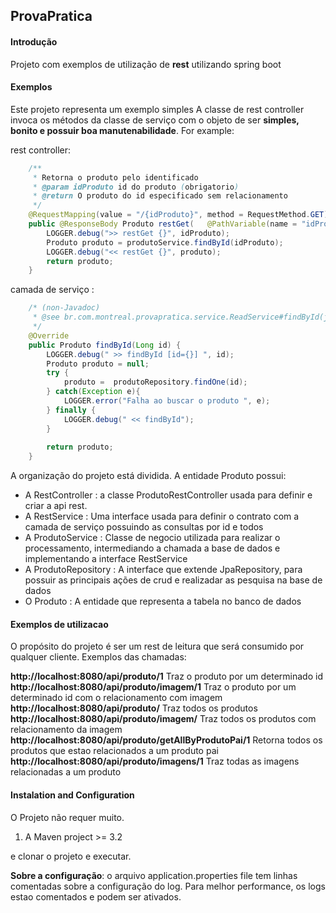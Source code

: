 ## ProvaPratica

#### Introdução

Projeto com exemplos de utilização de **rest** utilizando spring boot



#### Exemplos
Este projeto representa um exemplo simples
A classe de rest controller invoca os métodos da classe de serviço com o objeto de ser **simples, bonito e possuir boa manutenabilidade**.
For example:

rest controller:

```java
	/**
	 * Retorna o produto pelo identificado
	 * @param idProduto id do produto (obrigatorio)
	 * @return O produto do id especificado sem relacionamento
	 */
	@RequestMapping(value = "/{idProduto}", method = RequestMethod.GET)
	public @ResponseBody Produto restGet(	@PathVariable(name = "idProduto", required = true) Long idProduto) {
		LOGGER.debug(">> restGet {}", idProduto);
		Produto produto = produtoService.findById(idProduto);
		LOGGER.debug("<< restGet {}", produto);
		return produto;
	}
```

camada de serviço :

```java
	/* (non-Javadoc)
	 * @see br.com.montreal.provapratica.service.ReadService#findById(java.lang.Long)
	 */
	@Override
	public Produto findById(Long id) {
		LOGGER.debug(" >> findById [id={}] ", id);
		Produto produto = null;
		try {
			produto =  produtoRepository.findOne(id);
		} catch(Exception e){
			LOGGER.error("Falha ao buscar o produto ", e);
		} finally {
			LOGGER.debug(" << findById");
		}
		
		return produto;
	}
```

A organização do projeto está dividida.
A entidade Produto possui:
* A RestController : a classe ProdutoRestController usada para definir e criar a api rest.
* A RestService : Uma interface usada para definir o contrato com a camada de serviço possuindo as consultas por id e todos
* A ProdutoService : Classe de negocio utilizada para realizar o processamento, intermediando a chamada a base de dados e implementando a interface RestService
* A ProdutoRepository : A interface  que  extende JpaRepository, para possuir as principais ações de crud e realizadar as pesquisa na base de dados
* O Produto : A entidade que representa a tabela no banco de dados

#### Exemplos de utilizacao

O propósito do projeto é ser um rest de leitura que será consumido por qualquer cliente. Exemplos das chamadas:


**http://localhost:8080/api/produto/1**  Traz o produto por um determinado id  
**http://localhost:8080/api/produto/imagem/1**  Traz o produto por um determinado id com o relacionamento com imagem  
**http://localhost:8080/api/produto/**  Traz todos os produtos  
**http://localhost:8080/api/produto/imagem/**  Traz todos os produtos com relacionamento da imagem  
**http://localhost:8080/api/produto/getAllByProdutoPai/1**  Retorna todos os produtos que estao relacionados a um produto pai  
**http://localhost:8080/api/produto/imagens/1**  Traz todas as imagens relacionadas a um produto  

#### Instalation and Configuration

O Projeto não requer muito.  
1. A Maven project >= 3.2 

e clonar o projeto e executar.

**Sobre a configuração**: o arquivo application.properties file tem linhas comentadas sobre a configuração do log.
Para melhor performance, os logs estao comentados e podem ser ativados.
